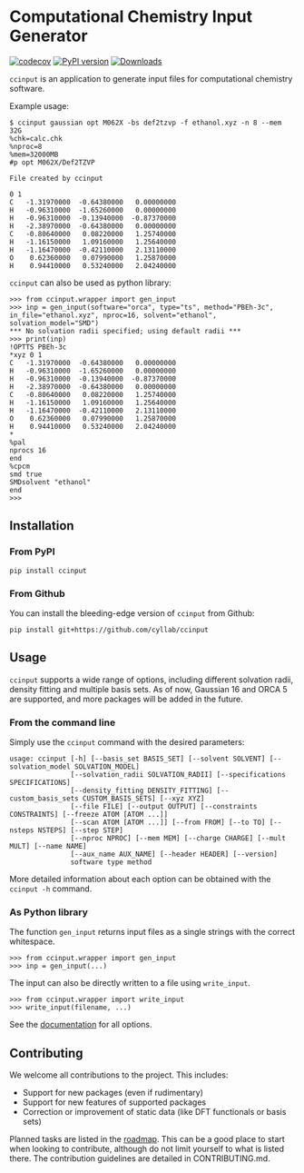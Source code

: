 # Computational Chemistry Input Generator

[![codecov](https://codecov.io/gh/cyllab/ccinput/branch/main/graph/badge.svg?token=ox4smJs0vh)](https://codecov.io/gh/cyllab/ccinput)
[![PyPI version](https://badge.fury.io/py/ccinput.svg)](https://badge.fury.io/py/ccinput)
[![Downloads](https://pepy.tech/badge/ccinput)](https://pepy.tech/project/ccinput)

`ccinput` is an application to generate input files for computational chemistry software.

Example usage:
```
$ ccinput gaussian opt M062X -bs def2tzvp -f ethanol.xyz -n 8 --mem 32G
%chk=calc.chk
%nproc=8
%mem=32000MB
#p opt M062X/Def2TZVP

File created by ccinput

0 1
C   -1.31970000  -0.64380000   0.00000000
H   -0.96310000  -1.65260000   0.00000000
H   -0.96310000  -0.13940000  -0.87370000
H   -2.38970000  -0.64380000   0.00000000
C   -0.80640000   0.08220000   1.25740000
H   -1.16150000   1.09160000   1.25640000
H   -1.16470000  -0.42110000   2.13110000
O    0.62360000   0.07990000   1.25870000
H    0.94410000   0.53240000   2.04240000

```

`ccinput` can also be used as python library:

```
>>> from ccinput.wrapper import gen_input
>>> inp = gen_input(software="orca", type="ts", method="PBEh-3c", in_file="ethanol.xyz", nproc=16, solvent="ethanol", solvation_model="SMD")
*** No solvation radii specified; using default radii ***
>>> print(inp)
!OPTTS PBEh-3c
*xyz 0 1
C   -1.31970000  -0.64380000   0.00000000
H   -0.96310000  -1.65260000   0.00000000
H   -0.96310000  -0.13940000  -0.87370000
H   -2.38970000  -0.64380000   0.00000000
C   -0.80640000   0.08220000   1.25740000
H   -1.16150000   1.09160000   1.25640000
H   -1.16470000  -0.42110000   2.13110000
O    0.62360000   0.07990000   1.25870000
H    0.94410000   0.53240000   2.04240000
*
%pal
nprocs 16
end
%cpcm
smd true
SMDsolvent "ethanol"
end
>>>
```

## Installation
### From PyPI
```
pip install ccinput
```

### From Github
You can install the bleeding-edge version of `ccinput` from Github:
```
pip install git+https://github.com/cyllab/ccinput
```

## Usage
`ccinput` supports a wide range of options, including different solvation radii, density fitting and multiple basis sets. As of now, Gaussian 16 and ORCA 5 are supported, and more packages will be added in the future.
### From the command line
Simply use the `ccinput` command with the desired parameters:
```
usage: ccinput [-h] [--basis_set BASIS_SET] [--solvent SOLVENT] [--solvation_model SOLVATION_MODEL]
               [--solvation_radii SOLVATION_RADII] [--specifications SPECIFICATIONS]
               [--density_fitting DENSITY_FITTING] [--custom_basis_sets CUSTOM_BASIS_SETS] [--xyz XYZ]
               [--file FILE] [--output OUTPUT] [--constraints CONSTRAINTS] [--freeze ATOM [ATOM ...]]
               [--scan ATOM [ATOM ...]] [--from FROM] [--to TO] [--nsteps NSTEPS] [--step STEP]
               [--nproc NPROC] [--mem MEM] [--charge CHARGE] [--mult MULT] [--name NAME]
               [--aux_name AUX_NAME] [--header HEADER] [--version]
               software type method
```

More detailed information about each option can be obtained with the `ccinput -h` command.

### As Python library
The function `gen_input` returns input files as a single strings with the correct whitespace.

```
>>> from ccinput.wrapper import gen_input
>>> inp = gen_input(...)
```

The input can also be directly written to a file using `write_input`.
```
>>> from ccinput.wrapper import write_input
>>> write_input(filename, ...)
```

See the [documentation](https://ccinput.readthedocs.io/en/latest/usage.html) for all options.

## Contributing

We welcome all contributions to the project. This includes:

- Support for new packages (even if rudimentary)
- Support for new features of supported packages
- Correction or improvement of static data (like DFT functionals or basis sets)

Planned tasks are listed in the [roadmap](https://github.com/orgs/cyllab/projects/1/views/1). This can be a good place to start when looking to contribute, although do not limit yourself to what is listed there. The contribution guidelines are detailed in CONTRIBUTING.md.
